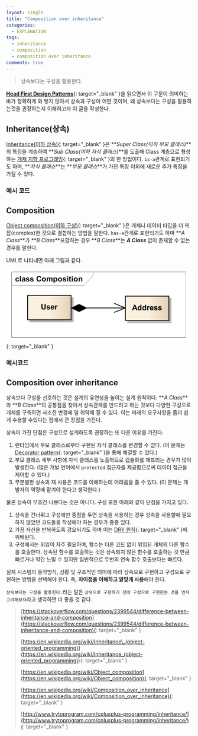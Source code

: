 ```yaml
---
layout: single
title: "Composition over inheritance"
categories:
  - EXPLANATION
tags:
  - inheritance
  - composition
  - composition over inheritance
comments: true
---
```


> 상속보다는 구성을 활용한다.

[**Head First Design Patterns**](http://www.yes24.com/Product/Goods/1778966){: target="\_blank" }을 읽으면서 이 구문이 의미하는 바가 정확하게 와 닿지 않아서 상속과 구성이 어떤 것이며, 왜 상속보다는 구성을 활용하는것을 권장하는지 이해하고자 이 글을 작성한다.

## Inheritance(상속)

[Inheritance(이하 상속)](<https://en.wikipedia.org/wiki/Inheritance_(object-oriented_programming)>){: target="\_blank" }은 **_Super Class(이하 부모 클래스)_**의 특징을 계승하여 **_Sub Class(이하 자식 클래스)_**를 도출해 Class 계층으로 형성하는 [개체 지향 프로그래밍](https://en.wikipedia.org/wiki/Object-oriented_programming){: target="\_blank" }의 한 방법이다.
`is-a`관계로 표현되기도 하며, **_자식 클래스_**는 **_부모 클래스_**가 가진 특징 이외에 새로운 추가 특징을 가질 수 있다.

### 예시 코드

<script src="https://gist.github.com/veluxer62/05b524c5a3cd6a09cd3e85b980d86a24.js"></script>

## Composition

[Object composition(이하 구성)](https://en.wikipedia.org/wiki/Object_composition){: target="\_blank" }은 개체나 데이터 타입을 더 복잡(complex)한 것으로 결합하는 방법을 말한다. `has-a`관계로 표현되기도 하며 **_A Class_**가 **_B Class_**포함하는 경우 **_B Class_**는 **_A Class_** 없이 존재할 수 없는 경우를 말한다.

UML로 나타내면 아래 그림과 같다.

[![Composition](/assets/images/composition.png)](http://www.nextree.co.kr/content/images/2016/09/--19-Composition1.png){: target="\_blank" }

### 예시코드

<script src="https://gist.github.com/veluxer62/62e8140ac39a4531cea9631ac97f5a71.js"></script>

## Composition over inheritance

상속보다 구성을 선호하는 것은 설계의 유연성을 높이는 설계 원칙이다. **_A Class_**와 **_B Class_**의 공통점을 찾아서 상속관계를 만드려고 하는 것보다 다양한 구성으로 개체를 구축하면 사소한 변경에 덜 취약해 질 수 있다. 이는 미래의 요구사항을 좀더 쉽게 수용할 수있다는 점에서 큰 장점을 가진다.

상속이 가진 단점은 구성으로 설계하도록 권장하는 또 다른 이유를 가진다.

1. 런타임에서 부모 클래스로부터 구현된 자식 클래스를 변경할 수 없다. (이 문제는 [Decorator pattern](https://en.wikipedia.org/wiki/Decorator_pattern){: target="\_blank" }을 통해 해결할 수 있다.)
2. 부모 클래스 세부 사항에 자식 클래스를 노출하므로 캡슐화를 깨뜨리는 경우가 많이 발생한다. (많은 개발 언어에서 `protected` 접근자를 제공함으로써 데이터 접근을 제어할 수 있다.)
3. 무분별한 상속의 재 사용은 코드를 이해하는데 어려움을 줄 수 있다. (이 문제는 개발자의 역량에 맡겨야 한다고 생각한다.)

물론 상속이 무조건 나쁘다는 것은 아니다. 구성 또한 아래와 같이 단점을 가지고 있다.

1. 상속을 건너뛰고 구성에만 중점을 두면 상속을 사용하는 경우 상속을 사용할때 필요하지 않았던 코드들을 작성해야 하는 경우가 종종 있다.
2. 가끔 자신을 반복하도록 강요되기도 하며 이는 [DRY 원칙](https://en.wikipedia.org/wiki/Don%27t_repeat_yourself){: target="\_blank" }에 위배된다.
3. 구성에서는 위임이 자주 필요하며, 함수는 다른 코드 없이 위임된 개체의 다른 함수를 호출한다. 상속된 함수를 호출하는 것은 상속되지 않은 함수를 호출하는 것 만큼 빠르거나 약간 느릴 수 있지만 일반적으로 두번의 연속 함수 호출보다는 빠르다.

실제 시스템의 동작방식, 상황 및 구조적인 의미에 따라 상속으로 구현하고 구성으로 구현하는 방법을 선택해야 한다. 즉, **차이점을 이해하고 알맞게 사용**해야 한다.

`상속보다는 구성을 활용한다.`라는 말은 `상속으로 구현하기 전에 구성으로 구현한는 것을 먼저 고려해보자`라고 생각하면 더 좋을 것 같다.

> [https://stackoverflow.com/questions/2399544/difference-between-inheritance-and-composition](https://stackoverflow.com/questions/2399544/difference-between-inheritance-and-composition){: target="\_blank" }
>
> [https://en.wikipedia.org/wiki/Inheritance\_(object-oriented_programming)](<https://en.wikipedia.org/wiki/Inheritance_(object-oriented_programming)>){: target="\_blank" }
>
> [https://en.wikipedia.org/wiki/Object_composition](https://en.wikipedia.org/wiki/Object_composition){: target="\_blank" }
>
> [https://en.wikipedia.org/wiki/Composition_over_inheritance](https://en.wikipedia.org/wiki/Composition_over_inheritance){: target="\_blank" }
>
> [http://www.trytoprogram.com/cplusplus-programming/inheritance/](http://www.trytoprogram.com/cplusplus-programming/inheritance/){: target="\_blank" }
